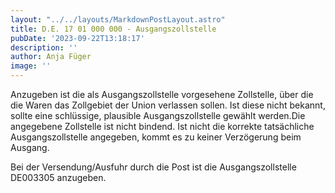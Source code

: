 ```yaml
---
layout: "../../layouts/MarkdownPostLayout.astro"
title: D.E. 17 01 000 000 - Ausgangszollstelle
pubDate: '2023-09-22T13:18:17'
description: ''
author: Anja Füger
image: ''
---
```


Anzugeben ist die als Ausgangszollstelle vorgesehene Zollstelle, über die die Waren das Zollgebiet der Union verlassen sollen. Ist diese nicht bekannt, sollte eine schlüssige, plausible Ausgangszollstelle gewählt werden.Die angegebene Zollstelle ist nicht bindend. Ist nicht die korrekte tatsächliche Ausgangszollstelle angegeben, kommt es zu keiner Verzögerung beim Ausgang.

Bei der Versendung/Ausfuhr durch die Post ist die Ausgangszollstelle DE003305 anzugeben.